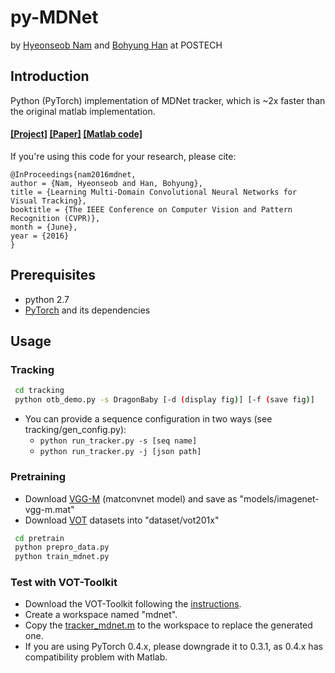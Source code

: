 # py-MDNet

by [Hyeonseob Nam](https://kr.linkedin.com/in/hyeonseob-nam/) and [Bohyung Han](http://cvlab.postech.ac.kr/~bhhan/) at POSTECH

## Introduction
Python (PyTorch) implementation of MDNet tracker, which is ~2x faster than the original matlab implementation. 
#### [[Project]](http://cvlab.postech.ac.kr/research/mdnet/) [[Paper]](https://arxiv.org/abs/1510.07945) [[Matlab code]](https://github.com/HyeonseobNam/MDNet)

If you're using this code for your research, please cite:

	@InProceedings{nam2016mdnet,
	author = {Nam, Hyeonseob and Han, Bohyung},
	title = {Learning Multi-Domain Convolutional Neural Networks for Visual Tracking},
	booktitle = {The IEEE Conference on Computer Vision and Pattern Recognition (CVPR)},
	month = {June},
	year = {2016}
	}
 
## Prerequisites
- python 2.7
- [PyTorch](http://pytorch.org/) and its dependencies 

## Usage

### Tracking
```bash
 cd tracking
 python otb_demo.py -s DragonBaby [-d (display fig)] [-f (save fig)]
```
 - You can provide a sequence configuration in two ways (see tracking/gen_config.py):
   - ```python run_tracker.py -s [seq name]```
   - ```python run_tracker.py -j [json path]```
 
### Pretraining
 - Download [VGG-M](http://www.vlfeat.org/matconvnet/models/imagenet-vgg-m.mat) (matconvnet model) and save as "models/imagenet-vgg-m.mat"
 - Download [VOT](http://www.votchallenge.net/) datasets into "dataset/vot201x"
``` bash
 cd pretrain
 python prepro_data.py
 python train_mdnet.py
```

### Test with VOT-Toolkit

- Download the VOT-Toolkit following the [instructions](http://votchallenge.net/howto/).
- Create a workspace named "mdnet".
- Copy the [tracker_mdnet.m](vot_integration/tracker_mdnet.m) to the workspace to replace the generated one.
- If you are using PyTorch 0.4.x, please downgrade it to 0.3.1, as 0.4.x has compatibility problem with Matlab.